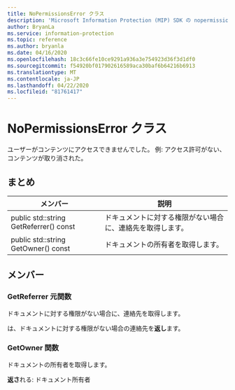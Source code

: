 ```yaml
---
title: NoPermissionsError クラス
description: 'Microsoft Information Protection (MIP) SDK の nopermissionserror:: undefined クラスを文書にします。'
author: BryanLa
ms.service: information-protection
ms.topic: reference
ms.author: bryanla
ms.date: 04/16/2020
ms.openlocfilehash: 18c3c66fe10ce9291a936a3e754923d36f3d1df0
ms.sourcegitcommit: f54920bf017902616589aca30baf6b64216b6913
ms.translationtype: MT
ms.contentlocale: ja-JP
ms.lasthandoff: 04/22/2020
ms.locfileid: "81761417"
---
```

# <a name="class-nopermissionserror"></a>NoPermissionsError クラス 
ユーザーがコンテンツにアクセスできませんでした。 例: アクセス許可がない、コンテンツが取り消された。
  
## <a name="summary"></a>まとめ
 メンバー                        | 説明                                
--------------------------------|---------------------------------------------
public std::string GetReferrer() const  |  ドキュメントに対する権限がない場合に、連絡先を取得します。
public std::string GetOwner() const  |  ドキュメントの所有者を取得します。
  
## <a name="members"></a>メンバー
  
### <a name="getreferrer-function"></a>GetReferrer 元関数
ドキュメントに対する権限がない場合に、連絡先を取得します。

  
は、ドキュメントに対する権限がない場合の連絡先を**返し**ます。
  
### <a name="getowner-function"></a>GetOwner 関数
ドキュメントの所有者を取得します。

  
**返さ**れる: ドキュメント所有者